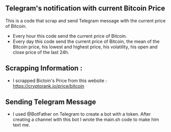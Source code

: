 ## Telegram's notification with current Bitcoin Price
This is a code that scrap and send Telegram message with the current price of Bitcoin. 
- Every hour this code send the current price of Bitcoin.
- Every day this code send the current price of Bitcoin, the mean of the Bitcoin price, his lowest and highest price, his volatility, his open and close price of the last 24h.

## Scrapping Information :
- I scrapped Bictoin's Price from this website :  https://cryptorank.io/price/bitcoin

## Sending Telegram Message
- I used @BotFather on Telegram to create a bot with a token. After creating a channel with this bot I wrote the main.sh code to make him text me.
